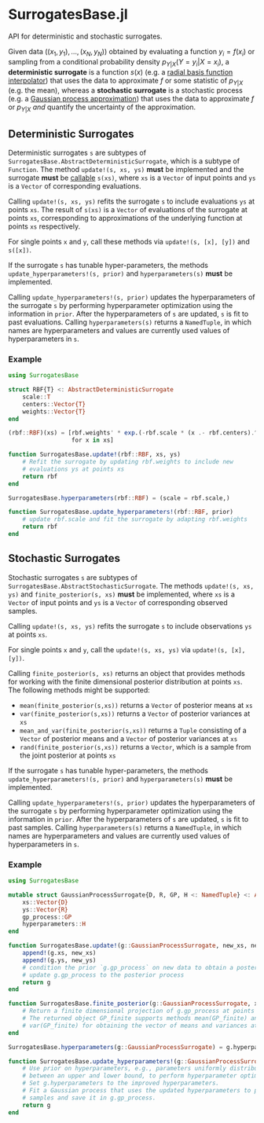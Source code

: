# SurrogatesBase.jl

API for deterministic and stochastic surrogates.

Given data $((x_1, y_1), \ldots, (x_N, y_N))$ obtained by evaluating a function $y_i =
f(x_i)$ or sampling from a conditional probability density $p_{Y|X}(Y = y_i|X = x_i)$,
a **deterministic surrogate** is a function $s(x)$ (e.g. a [radial basis function
interpolator](https://en.wikipedia.org/wiki/Radial_basis_function_interpolation)) that
uses the data to approximate $f$ or some statistic of $p_{Y|X}$ (e.g. the mean),
whereas a **stochastic surrogate** is a stochastic process (e.g. a [Gaussian process
approximation](https://en.wikipedia.org/wiki/Gaussian_process_approximations)) that uses
the data to approximate $f$ or $p_{Y|X}$ *and* quantify the uncertainty of the
approximation.

## Deterministic Surrogates

Deterministic surrogates `s` are subtypes of `SurrogatesBase.AbstractDeterministicSurrogate`, 
which is a subtype of `Function`.
The method `update!(s, xs, ys)` **must** be implemented and the surrogate **must** be
[callable](https://docs.julialang.org/en/v1/manual/methods/#Function-like-objects)
`s(xs)`, where `xs` is a `Vector` of input points and `ys` is a `Vector` of corresponding evaluations.

Calling `update!(s, xs, ys)` refits the surrogate `s` to include evaluations `ys` at points `xs`.
The result of `s(xs)` is a `Vector` of evaluations of the surrogate at points `xs`, corresponding to approximations of the underlying function at points `xs` respectively.

For single points `x` and `y`, call these methods via `update!(s, [x], [y])`
and `s([x])`.

If the surrogate `s` has tunable hyper-parameters, the methods
`update_hyperparameters!(s, prior)` and `hyperparameters(s)` **must** be implemented.

Calling `update_hyperparameters!(s, prior)` updates the hyperparameters of the surrogate `s` by performing hyperparameter optimization using the information in `prior`. After the hyperparameters of `s` are updated, `s` is fit to past evaluations.
Calling `hyperparameters(s)` returns a `NamedTuple`, in which names are hyperparameters and values are currently used values of hyperparameters in `s`.

### Example

```julia
using SurrogatesBase

struct RBF{T} <: AbstractDeterministicSurrogate
    scale::T
    centers::Vector{T}
    weights::Vector{T}
end

(rbf::RBF)(xs) = [rbf.weights' * exp.(-rbf.scale * (x .- rbf.centers).^2)
                  for x in xs]

function SurrogatesBase.update!(rbf::RBF, xs, ys)
    # Refit the surrogate by updating rbf.weights to include new 
    # evaluations ys at points xs
    return rbf
end

SurrogatesBase.hyperparameters(rbf::RBF) = (scale = rbf.scale,)

function SurrogatesBase.update_hyperparameters!(rbf::RBF, prior)
    # update rbf.scale and fit the surrogate by adapting rbf.weights
    return rbf
end
```

## Stochastic Surrogates

Stochastic surrogates `s` are subtypes of `SurrogatesBase.AbstractStochasticSurrogate`.
The methods `update!(s, xs, ys)` and `finite_posterior(s, xs)` **must** be implemented, where `xs` is a `Vector` of input points and `ys` is a `Vector` of corresponding observed samples.

Calling `update!(s, xs, ys)` refits the surrogate `s` to include observations `ys` at points `xs`.

For single points `x` and `y`, call the `update!(s, xs, ys)` via `update!(s, [x], [y])`.

Calling `finite_posterior(s, xs)` returns an object that provides methods for  working with the finite 
dimensional posterior distribution at points `xs`.
The following methods might be supported:

- `mean(finite_posterior(s,xs))` returns a `Vector` of posterior means at `xs`
- `var(finite_posterior(s,xs))` returns a `Vector` of posterior variances at `xs`
- `mean_and_var(finite_posterior(s,xs))` returns a `Tuple` consisting of a `Vector`
of posterior means and a `Vector` of posterior variances at `xs`
- `rand(finite_posterior(s,xs))` returns a `Vector`, which is a sample from the joint posterior at points `xs`

If the surrogate `s` has tunable hyper-parameters, the methods
`update_hyperparameters!(s, prior)` and `hyperparameters(s)` **must** be implemented.

Calling `update_hyperparameters!(s, prior)` updates the hyperparameters of the surrogate `s` by performing hyperparameter optimization using the information in `prior`. After the hyperparameters of `s` are updated, `s` is fit to past samples.
Calling `hyperparameters(s)` returns a `NamedTuple`, in which names are hyperparameters and values are currently used values of hyperparameters in `s`.


### Example

```julia
using SurrogatesBase

mutable struct GaussianProcessSurrogate{D, R, GP, H <: NamedTuple} <: AbstractStochasticSurrogate
    xs::Vector{D}
    ys::Vector{R}
    gp_process::GP
    hyperparameters::H
end

function SurrogatesBase.update!(g::GaussianProcessSurrogate, new_xs, new_ys)
    append!(g.xs, new_xs)
    append!(g.ys, new_ys)
    # condition the prior `g.gp_process` on new data to obtain a posterior
    # update g.gp_process to the posterior process
    return g
end

function SurrogatesBase.finite_posterior(g::GaussianProcessSurrogate, xs)
    # Return a finite dimensional projection of g.gp_process at points xs.
    # The returned object GP_finite supports methods mean(GP_finite) and
    # var(GP_finite) for obtaining the vector of means and variances at points xs.
end

SurrogatesBase.hyperparameters(g::GaussianProcessSurrogate) = g.hyperparameters

function SurrogatesBase.update_hyperparameters!(g::GaussianProcessSurrogate, prior)
    # Use prior on hyperparameters, e.g., parameters uniformly distributed 
    # between an upper and lower bound, to perform hyperparameter optimization.
    # Set g.hyperparameters to the improved hyperparameters.
    # Fit a Gaussian process that uses the updated hyperparameters to past
    # samples and save it in g.gp_process.
    return g
end
```